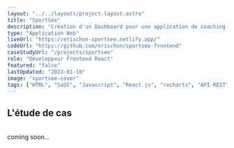 ```yaml
---
layout: "../../layouts/project.layout.astro"
title: "SportSee"
description: "Création d'un Dashboard pour une application de coaching sportif."
type: "Application Web"
liveUrl: "https://erischon-sportsee.netlify.app/"
codeUrl: "https://github.com/erischon/sportsee-frontend"
caseStudyUrl: "/projects/sportsee"
role: "Développeur Frontend React"
featured: "false"
lastUpdated: "2023-01-10"
image: "sportsee-cover"
tags: ["HTML", "SaSS", "Javascript", "React.js", "recharts", "API REST"]
---
```


## L'étude de cas
  <br/>
coming soon...